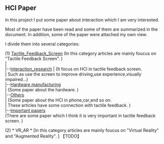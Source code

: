 ## HCI Paper ##
In this project I put some paper about interaction which I am very interested.

Most of the paper have been read and some of them are summarized in the document. 
In addition, some of the paper were attached my own view.

I divide them into several categories:
    
(1) [Tactile_Feedback_Screen](#)        (In this category articles are mainly foucus on "Tactile Feedback Screen". )  
    |        
    |--[Interaction_research](#) 
    |       (It focus on HCI in tactile feedback screen.   
    |        Such as use the screen to improve driving,use experience,visually impaired...)  
    |--[Hardware manufacturing](#)  
    |       (Some paper about the hardware. )  
    |--[Others](#)   
    |       (Some paper about the HCI in phone,car,and so on.   
    |        These articles have some connection with tactile feedback. )  
    |--[Important papers](#)  
            (There are some paper which I think it is very important in tactile feedback screen. )  




(2) * VR_AR * [In this category articles are mainly foucus on "Virtual Reality" and "Augmented Reality". ]
    【TODO】

    
